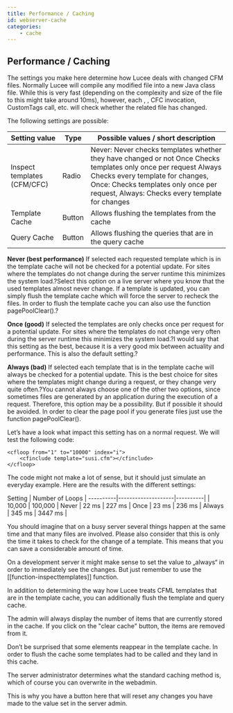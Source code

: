 ```yaml
---
title: Performance / Caching
id: webserver-cache
categories:
    - cache
---
```


## Performance / Caching ##

The settings you make here determine how Lucee deals with changed CFM files. Normally Lucee will compile any modified file into a new Java class file. While this is very fast (depending on the complexity and size of the file to this might take around 10ms), however, each <cfinclude></cfinclude>, <cfmodule></cfmodule>, CFC invocation, CustomTags call, etc. will check whether the related file has changed.

The following settings are possible:

Setting value      |    Type  | Possible values / short description |
------------------------ | ------------------------- | --- |
Inspect templates (CFM/CFC) |  Radio |  Never: Never checks templates whether they have changed or not Once Checks templates only once per request Always Checks every template for changes, Once: Checks templates only once per request, Always: Checks every template for changes |
Template Cache |  Button  | Allows flushing the templates from the cache |
Query Cache    |  Button  | Allows flushing the queries that are in the query cache |

**Never (best performance)** If selected each requested template which is in the template cache will not be checked for a potential update. For sites where the templates do not change during the server runtime this minimizes the system load.?Select this option on a live server where you know that the used templates almost never change. If a template is updated, you can simply flush the template cache which will force the server to recheck the files. In order to flush the template cache you can also use the function pagePoolClear().?

**Once (good)**  If selected the templates are only checks once per request for a potential update. For sites where the templates do not change very often during the server runtime this minimizes the system load.?I would say that this setting as the best, because it is a very good mix between actuality and performance. This is also the default setting.?

**Always (bad)** If selected each template that is in the template cache will always be checked for a potential update. This is the best choice for sites where the templates might change during a request, or they change very quite often.?You cannot always choose one of the other two options, since sometimes files are generated by an application during the execution of a request. Therefore, this option may be a possibility. But if possible it should be avoided. In order to clear the page pool if you generate files just use the function pagePoolClear().

Let’s have a look what impact this setting has on a normal request. We will test the following code:

```lucee
<cfloop from="1" to="10000" index="i">
	<cfinclude template="susi.cfm"></cfinclude>
</cfloop>
```

The code might not make a lot of sense, but it should just simulate an everyday example. Here are the results with the different settings:

Setting   |   Number of Loops     |
----------|--------------------|----------|
          |  10,000            | 100,000 |
Never     |  22 ms             | 227 ms  |
Once      |  23 ms             | 236 ms  |
Always    |  345 ms            | 3447 ms |

You should imagine that on a busy server several things happen at the same time and that many files are involved. Please also consider that this is only the time it takes to check for the change of a template. This means that you can save a considerable amount of time. 

On a development server it might make sense to set the value to „always“ in order to immediately see the changes. But just remember to use the [[function-inspecttemplates]] function.

In addition to determining the way how Lucee treats CFML templates that are in the template cache, you can additionally flush the template and query cache. 

The admin will always display the number of items that are currently stored in the cache. If you click on the "clear cache" button, the items are removed from it. 

Don’t be surprised that some elements reappear in the template cache. In order to flush the cache some templates had to be called and they land in this cache.

The server administrator determines what the standard caching method is, which of course you can overwrite in the webadmin. 

This is why you have a button here that will reset any changes you have made to the value set in the server admin.

